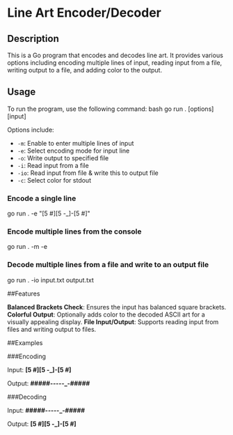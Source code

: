 # Line Art Encoder/Decoder

## Description
This is a Go program that encodes and decodes line art. It provides various options including encoding multiple lines of input, reading input from a file, writing output to a file, and adding color to the output.

## Usage
To run the program, use the following command:
bash go run . [options] [input]

Options include:
- `-m`: Enable to enter multiple lines of input
- `-e`: Select encoding mode for input line
- `-o`: Write output to specified file
- `-i`: Read input from a file
- `-io`: Read input from file & write this to output file
- `-c`: Select color for stdout

### Encode a single line
go run . -e "[5 #][5 -_]-[5 #]"

### Encode multiple lines from the console
go run . -m -e

### Decode multiple lines from a file and write to an output file
go run . -io input.txt output.txt 

##Features

**Balanced Brackets Check**: Ensures the input has balanced square brackets.
**Colorful Output**: Optionally adds color to the decoded ASCII art for a visually appealing display.
**File Input/Output**: Supports reading input from files and writing output to files.

##Examples

###Encoding

Input: **[5 #][5 -_]-[5 #]**

Output: **#####-_-_-_-_-_-#####**

###Decoding

Input: **#####-_-_-_-_-_-#####**

Output: **[5 #][5 -_]-[5 #]**

